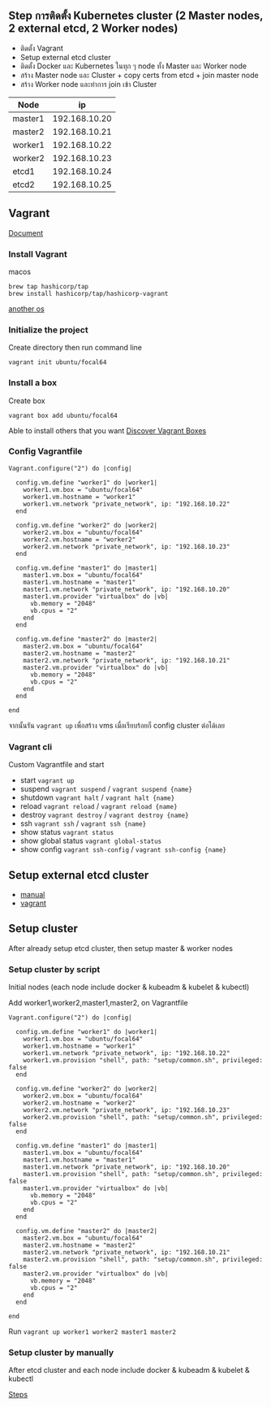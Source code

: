 ## Step การติดตั้ง Kubernetes cluster (2 Master nodes, 2 external etcd, 2 Worker nodes)
* ติดตั้ง Vagrant
* Setup external etcd cluster
* ติดตั้ง Docker และ Kubernetes ในทุก ๆ  node ทั้ง Master และ Worker node
* สร้าง Master node และ Cluster + copy certs from etcd + join master node
* สร้าง Worker node และทำการ join เข้า Cluster

| Node    |      ip       |
|---------|---------------|
| master1 | 192.168.10.20 |
| master2 | 192.168.10.21 |
| worker1 | 192.168.10.22 |
| worker2 | 192.168.10.23 |
| etcd1   | 192.168.10.24 |
| etcd2   | 192.168.10.25 |

## Vagrant

[Document](https://developer.hashicorp.com/vagrant/tutorials/getting-started/getting-started-install)


### Install Vagrant
macos
```
brew tap hashicorp/tap
brew install hashicorp/tap/hashicorp-vagrant
```
[another os](https://developer.hashicorp.com/vagrant/install#macOS)

### Initialize the project
Create directory then run command line
```
vagrant init ubuntu/focal64
```


### Install a box
Create box
```
vagrant box add ubuntu/focal64
```
Able to install others that you want [Discover Vagrant Boxes](https://app.vagrantup.com/boxes/search)


### Config Vagrantfile
```
Vagrant.configure("2") do |config|

  config.vm.define "worker1" do |worker1|
    worker1.vm.box = "ubuntu/focal64"
    worker1.vm.hostname = "worker1"
    worker1.vm.network "private_network", ip: "192.168.10.22"
  end

  config.vm.define "worker2" do |worker2|
    worker2.vm.box = "ubuntu/focal64"
    worker2.vm.hostname = "worker2"
    worker2.vm.network "private_network", ip: "192.168.10.23"
  end

  config.vm.define "master1" do |master1|
    master1.vm.box = "ubuntu/focal64"
    master1.vm.hostname = "master1"
    master1.vm.network "private_network", ip: "192.168.10.20"
    master1.vm.provider "virtualbox" do |vb|
      vb.memory = "2048"
      vb.cpus = "2"
    end
  end

  config.vm.define "master2" do |master2|
    master2.vm.box = "ubuntu/focal64"
    master2.vm.hostname = "master2"
    master2.vm.network "private_network", ip: "192.168.10.21"
    master2.vm.provider "virtualbox" do |vb|
      vb.memory = "2048"
      vb.cpus = "2"
    end
  end

end
```

จากนั้นรัน `vagrant up` เพื่อสร้าง vms เมื่อเรียบร้อยก็ config cluster ต่อได้เลย

### Vagrant cli
Custom Vagrantfile and start
- start `vagrant up`
- suspend `vagrant suspend` / `vagrant suspend {name}`
- shutdown `vagrant halt` / `vagrant halt {name}`
- reload `vagrant reload` / `vagrant reload {name}`
- destroy `vagrant destroy` / `vagrant destroy {name}`
- ssh `vagrant ssh` / `vagrant ssh {name}`
- show status `vagrant status`
- show global status `vagrant global-status`
- show config `vagrant ssh-config` / `vagrant ssh-config {name}`

## Setup external etcd cluster

- [manual](/docs/external_etcd/MANUAL.md)
- [vagrant](/docs/external_etcd/VAGRANT.md)

## Setup cluster

After already setup etcd cluster, then setup master & worker nodes

### Setup cluster by script
Initial nodes (each node include docker & kubeadm & kubelet & kubectl)

Add worker1,worker2,master1,master2, on Vagrantfile
```
Vagrant.configure("2") do |config|

  config.vm.define "worker1" do |worker1|
    worker1.vm.box = "ubuntu/focal64"
    worker1.vm.hostname = "worker1"
    worker1.vm.network "private_network", ip: "192.168.10.22"
    worker1.vm.provision "shell", path: "setup/common.sh", privileged: false
  end

  config.vm.define "worker2" do |worker2|
    worker2.vm.box = "ubuntu/focal64"
    worker2.vm.hostname = "worker2"
    worker2.vm.network "private_network", ip: "192.168.10.23"
    worker2.vm.provision "shell", path: "setup/common.sh", privileged: false
  end

  config.vm.define "master1" do |master1|
    master1.vm.box = "ubuntu/focal64"
    master1.vm.hostname = "master1"
    master1.vm.network "private_network", ip: "192.168.10.20"
    master1.vm.provision "shell", path: "setup/common.sh", privileged: false
    master1.vm.provider "virtualbox" do |vb|
      vb.memory = "2048"
      vb.cpus = "2"
    end
  end

  config.vm.define "master2" do |master2|
    master2.vm.box = "ubuntu/focal64"
    master2.vm.hostname = "master2"
    master2.vm.network "private_network", ip: "192.168.10.21"
    master2.vm.provision "shell", path: "setup/common.sh", privileged: false
    master2.vm.provider "virtualbox" do |vb|
      vb.memory = "2048"
      vb.cpus = "2"
    end
  end

end
```
Run `vagrant up worker1 worker2 master1 master2`

### Setup cluster by manually

After etcd cluster and each node include docker & kubeadm & kubelet & kubectl

[Steps](/docs/2master_2etcd_2workers/MANUAL.md)

